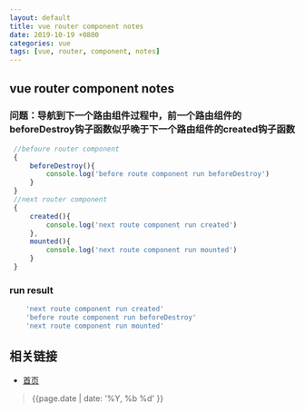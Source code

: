 ```yaml
---
layout: default
title: vue router component notes
date: 2019-10-19 +0800
categories: vue
tags: [vue, router, component, notes]
---
```


## vue router component notes

### 问题：导航到下一个路由组件过程中，前一个路由组件的beforeDestroy钩子函数似乎晚于下一个路由组件的created钩子函数

```js
 //befoure router component
 {
	 beforeDestroy(){
		 console.log('before route component run beforeDestroy')
	 }
 }
 //next router component
 {
	 created(){
		 console.log('next route component run created')
	 },
	 mounted(){
		 console.log('next route component run mounted')
	 }
 }

```

### run result 

```js
	'next route component run created'
	'before route component run beforeDestroy'
	'next route component run mounted'
```

## 相关链接

* [首页](https://zhishan33.github.io/shanBlog/)

> {{page.date | date: '%Y, %b %d' }}
